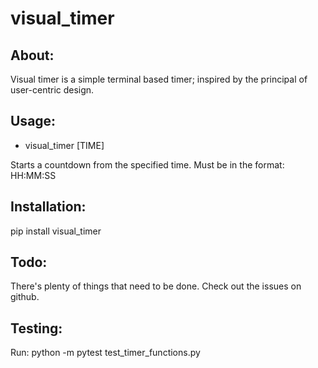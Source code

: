 # visual_timer #

About:
--
Visual timer is a simple terminal based timer; inspired by the principal of user-centric design.

Usage:
--
* visual_timer [TIME]

Starts a countdown from the specified time. Must be in the format: HH:MM:SS

Installation:
--
pip install visual_timer

Todo:
--
There's plenty of things that need to be done. Check out the issues on github.

Testing:
--
Run: python -m pytest test_timer_functions.py
